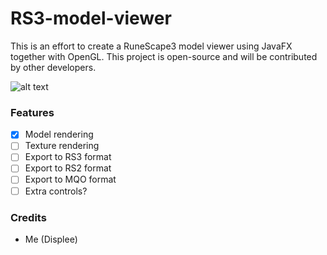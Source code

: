 # RS3-model-viewer
This is an effort to create a RuneScape3 model viewer using JavaFX together with OpenGL.
This project is open-source and will be contributed by other developers.

![alt text](https://i.imgur.com/OJhslY0.png)

### Features

- [x] Model rendering
- [ ] Texture rendering
- [ ] Export to RS3 format
- [ ] Export to RS2 format
- [ ] Export to MQO format
- [ ] Extra controls?

### Credits
- Me (Displee)
